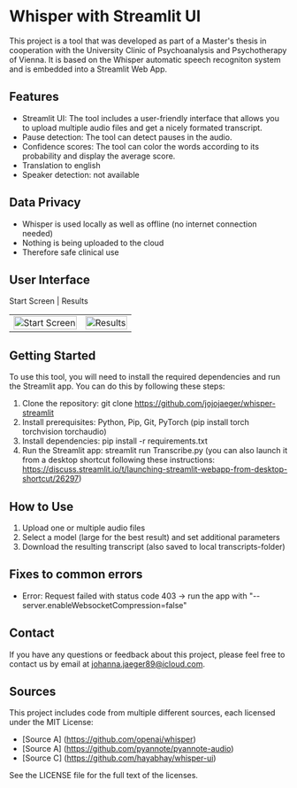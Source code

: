 # Whisper with Streamlit UI
This project is a tool that was developed as part of a Master's thesis in cooperation with the University Clinic of Psychoanalysis and Psychotherapy of Vienna. It is based on the Whisper automatic speech recogniton system and is embedded into a Streamlit Web App. 

## Features

- Streamlit UI: The tool includes a user-friendly interface that allows you to upload multiple audio files and get a nicely formated transcript.
- Pause detection: The tool can detect pauses in the audio.
- Confidence scores: The tool can color the words according to its probability and display the average score.
- Translation to english 
- Speaker detection: not available

## Data Privacy

- Whisper is used locally as well as offline (no internet connection needed)
- Nothing is being uploaded to the cloud
- Therefore safe clinical use 

## User Interface

Start Screen            |  Results
<table>
  <tr>
    <td>
      <img src="https://user-images.githubusercontent.com/65357373/226929650-97a978c7-5ea9-41dd-8c25-660d4d2eea43.png" alt="Start Screen" width="100%">
    </td>
    <td>
      <img src="https://github.com/user-attachments/assets/bc700882-4502-436c-b7ae-b43eb8b9a849" alt="Results" width="100%">
    </td>
  </tr>
</table>



## Getting Started

To use this tool, you will need to install the required dependencies and run the Streamlit app. You can do this by following these steps:

1. Clone the repository: git clone https://github.com/jojojaeger/whisper-streamlit
2. Install prerequisites: Python, Pip, Git, PyTorch (pip install torch torchvision torchaudio)
3. Install dependencies: pip install -r requirements.txt
4. Run the Streamlit app: streamlit run Transcribe.py (you can also launch it from a desktop shortcut following these instructions: https://discuss.streamlit.io/t/launching-streamlit-webapp-from-desktop-shortcut/26297)

## How to Use

1. Upload one or multiple audio files 
2. Select a model (large for the best result) and set additional parameters 
3. Download the resulting transcript (also saved to local transcripts-folder)

## Fixes to common errors

* Error: Request failed with status code 403 -> run the app with "--server.enableWebsocketCompression=false"

## Contact

If you have any questions or feedback about this project, please feel free to contact us by email at johanna.jaeger89@icloud.com.

## Sources

This project includes code from multiple different sources, each licensed under the MIT License:

* [Source A] (https://github.com/openai/whisper)
* [Source A] (https://github.com/pyannote/pyannote-audio)
* [Source C] (https://github.com/hayabhay/whisper-ui)

See the LICENSE file for the full text of the licenses.
